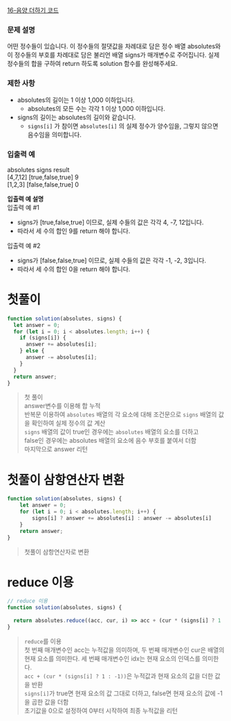 [16-음양 더하기 코드](../codes/16음양_더하기.js)  

### 문제 설명
어떤 정수들이 있습니다. 이 정수들의 절댓값을 차례대로 담은 정수 배열 absolutes와 이 정수들의 부호를 차례대로 담은 불리언 배열 signs가 매개변수로 주어집니다. 실제 정수들의 합을 구하여 return 하도록 solution 함수를 완성해주세요.  

### 제한 사항  
- absolutes의 길이는 1 이상 1,000 이하입니다.  
  - absolutes의 모든 수는 각각 1 이상 1,000 이하입니다.  
- signs의 길이는 absolutes의 길이와 같습니다.  
  - `signs[i]` 가 참이면 `absolutes[i]` 의 실제 정수가 양수임을, 그렇지 않으면 음수임을 의미합니다.

### 입출력 예   
absolutes	signs	result  
[4,7,12]	[true,false,true]	9  
[1,2,3]	[false,false,true]	0  

**입출력 예 설명**  
입출력 예 #1  
- signs가 [true,false,true] 이므로, 실제 수들의 값은 각각 4, -7, 12입니다.  
- 따라서 세 수의 합인 9를 return 해야 합니다.  

입출력 예 #2  
- signs가 [false,false,true] 이므로, 실제 수들의 값은 각각 -1, -2, 3입니다.  
- 따라서 세 수의 합인 0을 return 해야 합니다.  

# 첫풀이
```jsx
function solution(absolutes, signs) {
  let answer = 0;
  for (let i = 0; i < absolutes.length; i++) {
    if (signs[i]) {
      answer += absolutes[i];
    } else {
      answer -= absolutes[i];
    }
  }
  return answer;
}
```
> 첫 풀이  
> answer변수를 이용해 합 누적  
> 반복문 이용하여 `absolutes` 배열의 각 요소에 대해 조건문으로 `signs` 배열의 값을 확인하여 실제 정수의 값 계산  
> `signs` 배열의 값이 true인 경우에는 `absolutes` 배열의 요소를 더하고  
> false인 경우에는 absolutes 배열의 요소에 음수 부호를 붙여서 더함  
> 마지막으로 answer 리턴

# 첫풀이 삼항연산자 변환
```jsx
function solution(absolutes, signs) {
    let answer = 0;
    for (let i = 0; i < absolutes.length; i++) {
        signs[i] ? answer += absolutes[i] : answer -= absolutes[i]
    }
    return answer;
}
```
> 첫풀이 삼항연산자로 변환  

# reduce 이용
```jsx
// reduce 이용
function solution(absolutes, signs) {
    
  return absolutes.reduce((acc, cur, i) => acc + (cur * (signs[i] ? 1 : -1)), 0);
}
```
> `reduce`를 이용  
> 첫 번째 매개변수인 acc는 누적값을 의미하며, 두 번째 매개변수인 cur은 배열의 현재 요소를 의미한다. 세 번째 매개변수인 idx는 현재 요소의 인덱스를 의미한다.  
>  `acc + (cur * (signs[i] ? 1 : -1))`은 누적값과 현재 요소의 값을 더한 값을 반환  
>  `signs[i]`가 true면 현재 요소의 값 그대로 더하고, false면 현재 요소의 값에 -1을 곱한 값을 더함  
> 초기값을 0으로 설정하여 0부터 시작하여 최종 누적값을 리턴  
